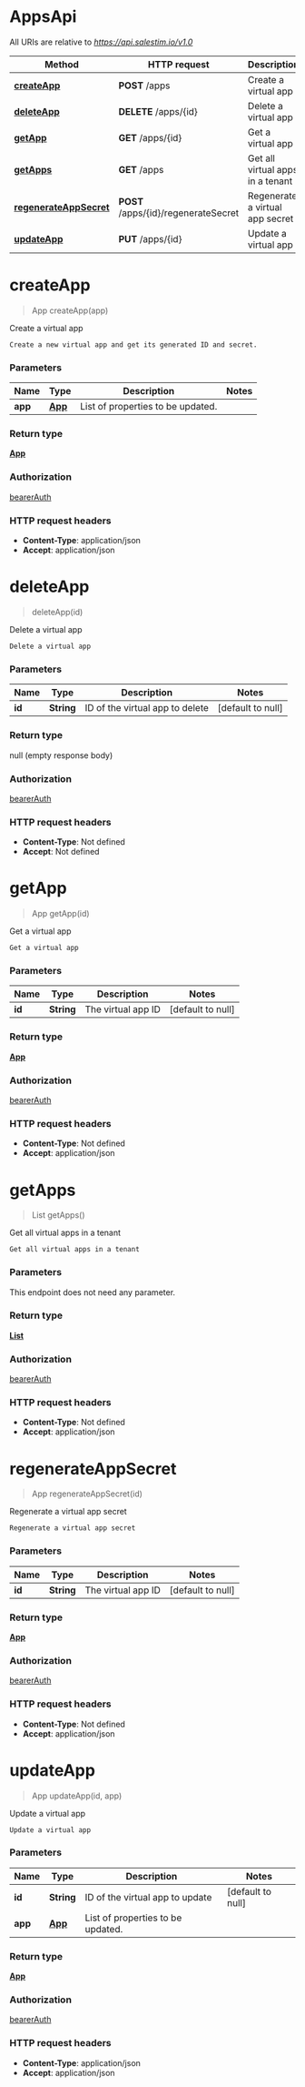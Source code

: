 # AppsApi

All URIs are relative to *https://api.salestim.io/v1.0*

Method | HTTP request | Description
------------- | ------------- | -------------
[**createApp**](AppsApi.md#createApp) | **POST** /apps | Create a virtual app
[**deleteApp**](AppsApi.md#deleteApp) | **DELETE** /apps/{id} | Delete a virtual app
[**getApp**](AppsApi.md#getApp) | **GET** /apps/{id} | Get a virtual app
[**getApps**](AppsApi.md#getApps) | **GET** /apps | Get all virtual apps in a tenant
[**regenerateAppSecret**](AppsApi.md#regenerateAppSecret) | **POST** /apps/{id}/regenerateSecret | Regenerate a virtual app secret
[**updateApp**](AppsApi.md#updateApp) | **PUT** /apps/{id} | Update a virtual app


<a name="createApp"></a>
# **createApp**
> App createApp(app)

Create a virtual app

    Create a new virtual app and get its generated ID and secret.

### Parameters

Name | Type | Description  | Notes
------------- | ------------- | ------------- | -------------
 **app** | [**App**](..//Models/App.md)| List of properties to be updated. |

### Return type

[**App**](..//Models/App.md)

### Authorization

[bearerAuth](../README.md#bearerAuth)

### HTTP request headers

- **Content-Type**: application/json
- **Accept**: application/json

<a name="deleteApp"></a>
# **deleteApp**
> deleteApp(id)

Delete a virtual app

    Delete a virtual app

### Parameters

Name | Type | Description  | Notes
------------- | ------------- | ------------- | -------------
 **id** | **String**| ID of the virtual app to delete | [default to null]

### Return type

null (empty response body)

### Authorization

[bearerAuth](../README.md#bearerAuth)

### HTTP request headers

- **Content-Type**: Not defined
- **Accept**: Not defined

<a name="getApp"></a>
# **getApp**
> App getApp(id)

Get a virtual app

    Get a virtual app

### Parameters

Name | Type | Description  | Notes
------------- | ------------- | ------------- | -------------
 **id** | **String**| The virtual app ID | [default to null]

### Return type

[**App**](..//Models/App.md)

### Authorization

[bearerAuth](../README.md#bearerAuth)

### HTTP request headers

- **Content-Type**: Not defined
- **Accept**: application/json

<a name="getApps"></a>
# **getApps**
> List getApps()

Get all virtual apps in a tenant

    Get all virtual apps in a tenant

### Parameters
This endpoint does not need any parameter.

### Return type

[**List**](..//Models/App.md)

### Authorization

[bearerAuth](../README.md#bearerAuth)

### HTTP request headers

- **Content-Type**: Not defined
- **Accept**: application/json

<a name="regenerateAppSecret"></a>
# **regenerateAppSecret**
> App regenerateAppSecret(id)

Regenerate a virtual app secret

    Regenerate a virtual app secret

### Parameters

Name | Type | Description  | Notes
------------- | ------------- | ------------- | -------------
 **id** | **String**| The virtual app ID | [default to null]

### Return type

[**App**](..//Models/App.md)

### Authorization

[bearerAuth](../README.md#bearerAuth)

### HTTP request headers

- **Content-Type**: Not defined
- **Accept**: application/json

<a name="updateApp"></a>
# **updateApp**
> App updateApp(id, app)

Update a virtual app

    Update a virtual app

### Parameters

Name | Type | Description  | Notes
------------- | ------------- | ------------- | -------------
 **id** | **String**| ID of the virtual app to update | [default to null]
 **app** | [**App**](..//Models/App.md)| List of properties to be updated. |

### Return type

[**App**](..//Models/App.md)

### Authorization

[bearerAuth](../README.md#bearerAuth)

### HTTP request headers

- **Content-Type**: application/json
- **Accept**: application/json

